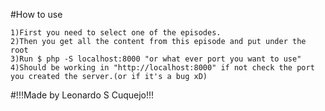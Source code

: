 
#How to use
```
1)First you need to select one of the episodes.
2)Then you get all the content from this episode and put under the root
3)Run $ php -S localhost:8000 "or what ever port you want to use"
4)Should be working in "http://localhost:8000" if not check the port you created the server.(or if it's a bug xD)
```

#!!!Made by Leonardo S Cuquejo!!!